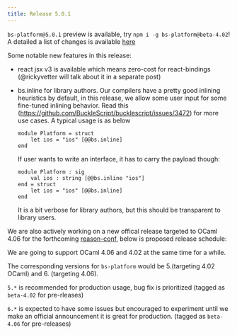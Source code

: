 ```yaml
---
title: Release 5.0.1
---
```


`bs-platform@5.0.1` preview is available, try `npm i -g bs-platform@beta-4.02`! A detailed a list of changes is available [here](https://github.com/BuckleScript/bucklescript/blob/master/Changes.md#501)

Some notable new features in this release:

- react jsx v3 is available which means zero-cost for react-bindings (@rickyvetter will talk about it in a separate post)

- bs.inline for library authors. Our compilers have a pretty good inlining heuristics by default, in this release, we allow some user input for some fine-tuned inlining behavior. Read this (https://github.com/BuckleScript/bucklescript/issues/3472) for more use cases.
    A typical usage is as below
    ```
    module Platform = struct
        let ios = "ios" [@@bs.inline]
    end    
    ```
    If user wants to write an interface, it has to carry the payload though:
    ```
    module Platform : sig
        val ios : string [@@bs.inline "ios"]
    end = struct
        let ios = "ios" [@@bs.inline]
    end    
    ```
    It is a bit verbose for library authors, but this should be transparent to library users.



We are also actively working on a new offical release targeted to OCaml 4.06 for the forthcoming [reason-conf](https://www.reason-conf.com/), below is proposed release schedule:

We are going to support OCaml 4.06 and 4.02 at the same time for a while.

The corresponding versions for `bs-platform` would be 5.(targeting 4.02 OCaml) and 6. (targeting 4.06).

`5.*` is recommended for production usage, bug fix is prioritized (tagged as `beta-4.02` for pre-rleases)

`6.*` is expected to have some issues but encouraged to experiment until we make an official announcement it is great for production. (tagged as `beta-4.06` for pre-releases)
